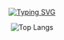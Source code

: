 <div align="center">

[![Typing SVG](https://readme-typing-svg.demolab.com?font=Fira+Code&weight=600&pause=1000&center=true&width=435&lines=Hi!+i'm+Josue+Centeno;Web+Developer)](https://git.io/typing-svg)

![Top Langs](https://github-readme-stats.vercel.app/api/top-langs/?username=Josucent&layout=compact)


<div>
